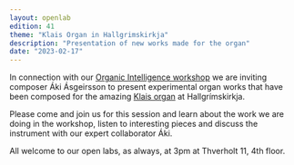 ```yaml
---
layout: openlab
edition: 41
theme: "Klais Organ in Hallgrimskirkja"
description: "Presentation of new works made for the organ"
date: "2023-02-17"
---
```


In connection with our [Organic Intelligence workshop](https://iil.is/news/organic-intelligence) we are inviting composer Áki Ásgeirsson to present experimental organ works that have been composed for the amazing [Klais organ](https://listvinafelag.is/en/the-72-stop-klaisorgan/) at Hallgrímskirkja.

Please come and join us for this session and learn about the work we are doing in the workshop, listen to interesting pieces and discuss the instrument with our expert collaborator Áki. 

All welcome to our open labs, as always, at 3pm at Thverholt 11, 4th floor.

